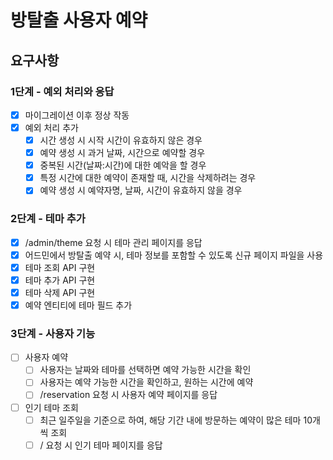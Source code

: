 # 방탈출 사용자 예약

## 요구사항

### 1단계 - 예외 처리와 응답

- [x] 마이그레이션 이후 정상 작동
- [x] 예외 처리 추가
    - [x] 시간 생성 시 시작 시간이 유효하지 않은 경우
    - [x] 예약 생성 시 과거 날짜, 시간으로 예약할 경우
    - [x] 중복된 시간(날짜:시간)에 대한 예악을 할 경우
    - [x] 특정 시간에 대한 예약이 존재할 때, 시간을 삭제하려는 경우
    - [x] 예약 생성 시 예약자명, 날짜, 시간이 유효하지 않을 경우

### 2단계 - 테마 추가

- [x] /admin/theme 요청 시 테마 관리 페이지를 응답
- [x] 어드민에서 방탈출 예약 시, 테마 정보를 포함할 수 있도록 신규 페이지 파일을 사용
- [x] 테마 조회 API 구현
- [x] 테마 추가 API 구현
- [x] 테마 삭제 API 구현
- [x] 예약 엔티티에 테마 필드 추가

### 3단계 - 사용자 기능

- [ ] 사용자 예약
  - [ ] 사용자는 날짜와 테마를 선택하면 예약 가능한 시간을 확인
  - [ ] 사용자는 예약 가능한 시간을 확인하고, 원하는 시간에 예약
  - [ ] /reservation 요청 시 사용자 예약 페이지를 응답

- [ ] 인기 테마 조회
  - [ ] 최근 일주일을 기준으로 하여, 해당 기간 내에 방문하는 예약이 많은 테마 10개씩 조회
  - [ ] / 요청 시 인기 테마 페이지를 응답
